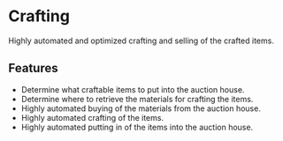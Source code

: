 # Crafting

Highly automated and optimized crafting and selling of the crafted items.

## Features

* Determine what craftable items to put into the auction house.
* Determine where to retrieve the materials for crafting the items.
* Highly automated buying of the materials from the auction house.
* Highly automated crafting of the items.
* Highly automated putting in of the items into the auction house.
